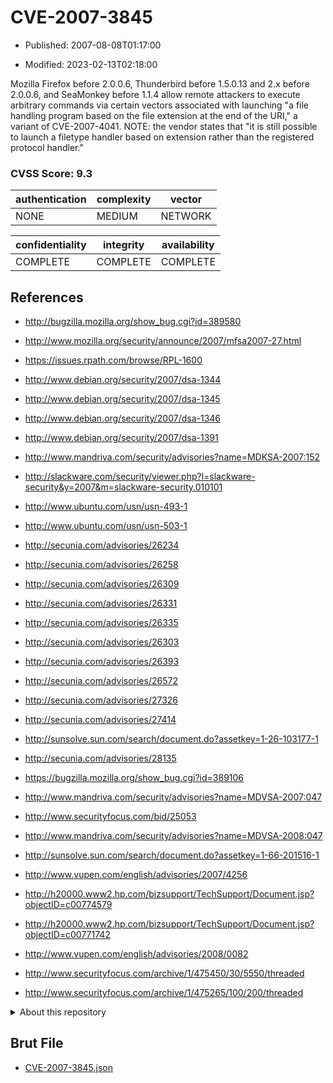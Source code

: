 # CVE-2007-3845

- Published: 2007-08-08T01:17:00

- Modified: 2023-02-13T02:18:00

Mozilla Firefox before 2.0.0.6, Thunderbird before 1.5.0.13 and 2.x before 2.0.0.6, and SeaMonkey before 1.1.4 allow remote attackers to execute arbitrary commands via certain vectors associated with launching "a file handling program based on the file extension at the end of the URI," a variant of CVE-2007-4041. NOTE: the vendor states that "it is still possible to launch a filetype handler based on extension rather than the registered protocol handler."

### CVSS Score: **9.3**

| authentication | complexity | vector |
| --- | --- | --- |
| NONE | MEDIUM | NETWORK |

| confidentiality | integrity | availability |
| --- | --- | --- |
| COMPLETE | COMPLETE | COMPLETE |

## References

* http://bugzilla.mozilla.org/show_bug.cgi?id=389580

* http://www.mozilla.org/security/announce/2007/mfsa2007-27.html

* https://issues.rpath.com/browse/RPL-1600

* http://www.debian.org/security/2007/dsa-1344

* http://www.debian.org/security/2007/dsa-1345

* http://www.debian.org/security/2007/dsa-1346

* http://www.debian.org/security/2007/dsa-1391

* http://www.mandriva.com/security/advisories?name=MDKSA-2007:152

* http://slackware.com/security/viewer.php?l=slackware-security&y=2007&m=slackware-security.010101

* http://www.ubuntu.com/usn/usn-493-1

* http://www.ubuntu.com/usn/usn-503-1

* http://secunia.com/advisories/26234

* http://secunia.com/advisories/26258

* http://secunia.com/advisories/26309

* http://secunia.com/advisories/26331

* http://secunia.com/advisories/26335

* http://secunia.com/advisories/26303

* http://secunia.com/advisories/26393

* http://secunia.com/advisories/26572

* http://secunia.com/advisories/27326

* http://secunia.com/advisories/27414

* http://sunsolve.sun.com/search/document.do?assetkey=1-26-103177-1

* http://secunia.com/advisories/28135

* https://bugzilla.mozilla.org/show_bug.cgi?id=389106

* http://www.mandriva.com/security/advisories?name=MDVSA-2007:047

* http://www.securityfocus.com/bid/25053

* http://www.mandriva.com/security/advisories?name=MDVSA-2008:047

* http://sunsolve.sun.com/search/document.do?assetkey=1-66-201516-1

* http://www.vupen.com/english/advisories/2007/4256

* http://h20000.www2.hp.com/bizsupport/TechSupport/Document.jsp?objectID=c00774579

* http://h20000.www2.hp.com/bizsupport/TechSupport/Document.jsp?objectID=c00771742

* http://www.vupen.com/english/advisories/2008/0082

* http://www.securityfocus.com/archive/1/475450/30/5550/threaded

* http://www.securityfocus.com/archive/1/475265/100/200/threaded

<details>
<summary>About this repository</summary> 

  This repository is part of the project [Live Hack CVE](https://github.com/Live-Hack-CVE). Main website can be found [www.live-hack.org](https://www.live-hack.org) 
  
  Made by [Sn0wAlice](https://github.com/Sn0wAlice) for the people that care about security and need to have a feed of the latest CVEs. Hope you enjoy it, don't forget to star the repo and follow me on [Twitter](https://twitter.com/Sn0wAlice) and [Github](https://github.com/Sn0wAlice). And that is my [personnal website](https://www.alice-snow.me/)

  - [Home Page](https://github.com/Live-Hack-CVE)
  - [Framework](https://github.com/Live-Hack-CVE/cve-framework)
  - [CVE database](https://github.com/Live-Hack-CVE/full_database)
  - [Changelog](https://github.com/Live-Hack-CVE/Changelog)
</details>

## Brut File

* [CVE-2007-3845.json](https://raw.githubusercontent.com/Live-Hack-CVE/full_database/main/cves/2007/CVE-2007-3845.json)

